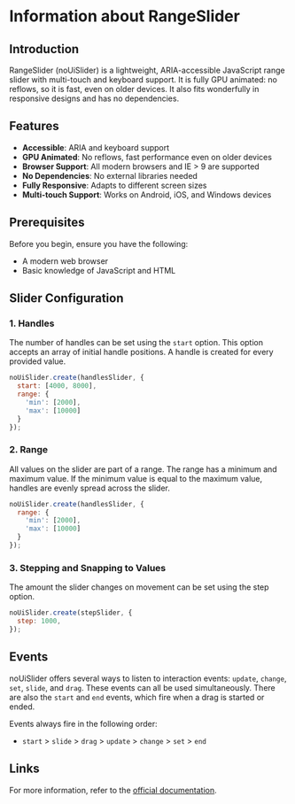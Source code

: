 # Information about RangeSlider

## Introduction

RangeSlider (noUiSlider) is a lightweight, ARIA-accessible JavaScript range slider with multi-touch and keyboard support. It is fully GPU animated: no reflows, so it is fast, even on older devices. It also fits wonderfully in responsive designs and has no dependencies.
## Features

- **Accessible**: ARIA and keyboard support
- **GPU Animated**: No reflows, fast performance even on older devices
- **Browser Support**: All modern browsers and IE > 9 are supported
- **No Dependencies**: No external libraries needed
- **Fully Responsive**: Adapts to different screen sizes
- **Multi-touch Support**: Works on Android, iOS, and Windows devices

## Prerequisites
Before you begin, ensure you have the following:
- A modern web browser
- Basic knowledge of JavaScript and HTML

## Slider Configuration

### 1. Handles

The number of handles can be set using the `start` option. This option accepts an array of initial handle positions. A handle is created for every provided value.

```javascript
noUiSlider.create(handlesSlider, {
  start: [4000, 8000],
  range: {
    'min': [2000],
    'max': [10000]
  }
});
 ```
### 2. Range

All values on the slider are part of a range. The range has a minimum and maximum value. If the minimum value is equal to the maximum value, handles are evenly spread across the slider.

```javascript
noUiSlider.create(handlesSlider, {
  range: {
    'min': [2000],
    'max': [10000]
  }
});
 ```

### 3. Stepping and Snapping to Values

The amount the slider changes on movement can be set using the step option.

```javascript
noUiSlider.create(stepSlider, {
  step: 1000,
});
 ```

## Events

noUiSlider offers several ways to listen to interaction events: `update`, `change`, `set`, `slide`, and `drag`. These events can all be used simultaneously. There are also the `start` and `end` events, which fire when a drag is started or ended.

Events always fire in the following order:
- `start` > `slide` > `drag` > `update` > `change` > `set` > `end`

## Links

For more information, refer to the [official documentation](https://refreshless.com/nouislider/).
